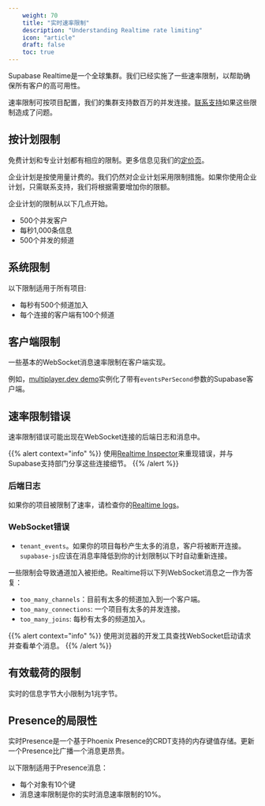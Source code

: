 ```yaml
---
    weight: 70
    title: "实时速率限制"
    description: "Understanding Realtime rate limiting"
    icon: "article"
    draft: false
    toc: true
---
```


Supabase Realtime是一个全球集群。我们已经实施了一些速率限制，以帮助确保所有客户的高可用性。

速率限制可按项目配置，我们的集群支持数百万的并发连接。[联系支持](https://app.supabase.com/support/new)如果这些限制造成了问题。


## 按计划限制

免费计划和专业计划都有相应的限制。更多信息见我们的[定价页](https://supabase.com/pricing)。

企业计划是按使用量计费的。我们仍然对企业计划采用限制措施。如果你使用企业计划，只需联系支持，我们将根据需要增加你的限额。

企业计划的限制从以下几点开始。

- 500个并发客户
- 每秒1,000条信息
- 500个并发的频道


## 系统限制

以下限制适用于所有项目:

- 每秒有500个频道加入
- 每个连接的客户端有100个频道

## 客户端限制

一些基本的WebSocket消息速率限制在客户端实现。

例如，[multiplayer.dev demo](/docs/app/realtime/quickstart#cursor-positions)实例化了带有`eventsPerSecond`参数的Supabase客户端。


## 速率限制错误

速率限制错误可能出现在WebSocket连接的后端日志和消息中。

{{% alert context="info" %}}
使用[Realtime Inspector](https://realtime.supabase.com/inspector/new)来重现错误，并与Supabase支持部门分享这些连接细节。
{{% /alert %}}

### 后端日志

如果你的项目被限制了速率，请检查你的[Realtime logs](https://app.supabase.com/project/_/database/realtime-logs)。

### WebSocket错误

- `tenant_events`。如果你的项目每秒产生太多的消息，客户将被断开连接。`supabase-js`应该在消息率降低到你的计划限制以下时自动重新连接。

一些限制会导致通道加入被拒绝。Realtime将以下列WebSocket消息之一作为答复：

- `too_many_channels`：目前有太多的频道加入到一个客户端。
- `too_many_connections`: 一个项目有太多的并发连接。
- `too_many_joins`: 每秒有太多的频道加入。

{{% alert context="info" %}}
使用浏览器的开发工具查找WebSocket启动请求并查看单个消息。
{{% /alert %}}

## 有效载荷的限制

实时的信息字节大小限制为1兆字节。

##  Presence的局限性

实时Presence是一个基于Phoenix Presence的CRDT支持的内存键值存储。更新一个Presence比广播一个消息更昂贵。

以下限制适用于Presence消息：

- 每个对象有10个键
- 消息速率限制是你的实时消息速率限制的10%。


